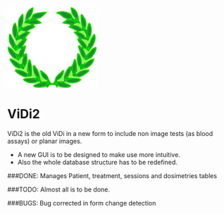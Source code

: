![ViDi Logo](./resources/ViDi.png)
# ViDi2
ViDi2 is the old ViDi in a new form to include non image tests (as blood assays) or planar images.
- A new GUI is to be designed to make use more intuitive.
- Also the whole database structure has to be redefined.

###DONE:
Manages Patient, treatment, sessions and dosimetries tables


###TODO:
Almost all is to be done.
    
###BUGS:
Bug corrected in form change detection